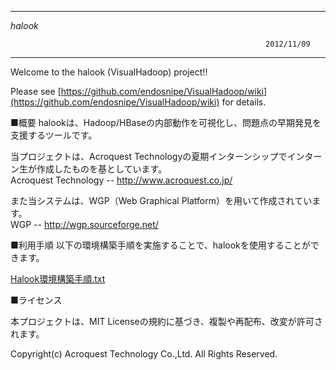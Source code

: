 ﻿
------------------------------------------------------------------------------

  _halook_

                                                             2012/11/09
------------------------------------------------------------------------------
Welcome to the halook (VisualHadoop) project!!

Please see [https://github.com/endosnipe/VisualHadoop/wiki](https://github.com/endosnipe/VisualHadoop/wiki) for details.


■概要
halookは、Hadoop/HBaseの内部動作を可視化し、問題点の早期発見を支援するツールです。

当プロジェクトは、Acroquest Technologyの夏期インターンシップでインターン生が作成したものを基としています。  
 Acroquest Technology -- http://www.acroquest.co.jp/

また当システムは、WGP（Web Graphical Platform）を用いて作成されています。  
 WGP -- http://wgp.sourceforge.net/


■利用手順
以下の環境構築手順を実施することで、halookを使用することができます。

[Halook環境構築手順.txt](https://github.com/endosnipe/VisualHadoop/blob/master/Halook%E7%92%B0%E5%A2%83%E6%A7%8B%E7%AF%89%E6%89%8B%E9%A0%86.txt)

■ライセンス

本プロジェクトは、MIT Licenseの規約に基づき、複製や再配布、改変が許可されます。


Copyright(c) Acroquest Technology Co.,Ltd. All Rights Reserved.
